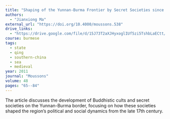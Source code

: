 ```yaml
---
title: "Shaping of the Yunnan-Burma Frontier by Secret Societies since the End of the 17th Century"
authors:
  - "Jianxiong Ma"
external_url: "https://doi.org/10.4000/moussons.538"
drive_links:
  - "https://drive.google.com/file/d/15J73T2aXJHyxoglIUf5zi5TshbLaECtt/view?usp=sharing"
course: burmese
tags:
  - state
  - qing
  - southern-china
  - sea
  - medieval
year: 2011
journal: "Moussons"
volume: 48
pages: "65--84" 
---
```


The article discusses the development of Buddhistic cults and secret societies on the Yunnan-Burma border, focusing on how these societies shaped the region’s political and social dynamics from the late 17th century.
